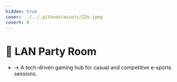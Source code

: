 ```yaml
---
hidden: true
cover: ../../.gitbook/assets/ZZo.jpeg
coverY: 0
---
```


# 📍 LAN Party Room

* → A tech-driven gaming hub for casual and competitive e-sports sessions.
